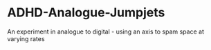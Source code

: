 ADHD-Analogue-Jumpjets
======================

An experiment in analogue to digital - using an axis to spam space at varying rates
